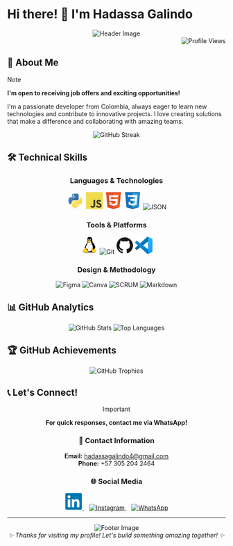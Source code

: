 # Hi there! 👋 I'm Hadassa Galindo

<div align="center">
    <img src="https://i.pinimg.com/1200x/16/60/0b/16600b312c07a7422f5fca0cd3213975.jpg" width="100%" height="300" alt="Header Image">
</div>

<div align="right">
    <img src="https://komarev.com/ghpvc/?username=Hadassa-gal&label=Profile%20Views&color=7fffd4&style=flat" alt="Profile Views" height="25"/>
</div>

## 🚀 About Me

> [!NOTE]  
> **I'm open to receiving job offers and exciting opportunities!**

I'm a passionate developer from Colombia, always eager to learn new technologies and contribute to innovative projects. I love creating solutions that make a difference and collaborating with amazing teams.

<div align="center">
    <img src="https://github-readme-streak-stats.herokuapp.com?user=hadassa-gal&theme=gruvbox&hide_border=true&border_radius=10&date_format=j%20M%5B%20Y%5D&card_width=500" alt="GitHub Streak"/>
</div>

## 🛠️ Technical Skills

<div align="center">

### Languages & Technologies
<p>
    <img src="https://raw.githubusercontent.com/devicons/devicon/master/icons/python/python-original.svg" alt="Python" width="40" height="40"/>
    <img src="https://raw.githubusercontent.com/devicons/devicon/master/icons/javascript/javascript-original.svg" alt="JavaScript" width="40" height="40"/>
    <img src="https://raw.githubusercontent.com/devicons/devicon/master/icons/html5/html5-original.svg" alt="HTML5" width="40" height="40"/>
    <img src="https://raw.githubusercontent.com/devicons/devicon/master/icons/css3/css3-original.svg" alt="CSS3" width="40" height="40"/>
    <img src="https://www.json.org/img/json160.gif" alt="JSON" width="40" height="40"/>
</p>

### Tools & Platforms
<p>
    <img src="https://raw.githubusercontent.com/devicons/devicon/master/icons/linux/linux-original.svg" alt="Linux" width="40" height="40"/>
    <img src="https://www.vectorlogo.zone/logos/git-scm/git-scm-icon.svg" alt="Git" width="40" height="40"/>
    <img src="https://raw.githubusercontent.com/devicons/devicon/master/icons/github/github-original.svg" alt="GitHub" width="40" height="40"/>
    <img src="https://raw.githubusercontent.com/devicons/devicon/master/icons/vscode/vscode-original.svg" alt="VS Code" width="40" height="40"/>
</p>

### Design & Methodology
<p>
    <img src="https://www.vectorlogo.zone/logos/figma/figma-icon.svg" alt="Figma" width="40" height="40"/>
    <img src="https://freelogopng.com/images/all_img/1656733637logo-canva-png.png" alt="Canva" width="40" height="40"/>
    <img src="https://images.credly.com/images/db768524-81d9-435e-96fc-33b517e15616/blob.png" alt="SCRUM" width="40" height="40"/>
    <img src="https://cdn.commonmark.org/uploads/default/original/2X/3/366f3614de6996d79a131fdf9b41ed7d65cfe181.png" alt="Markdown" width="40" height="40"/>
</p>

</div>

## 📊 GitHub Analytics

<div align="center">
    <img src="https://github-readme-stats.vercel.app/api?username=hadassa-gal&show_icons=true&theme=gruvbox&hide_border=true&border_radius=10" alt="GitHub Stats" height="165"/>
    <img src="https://github-readme-stats.vercel.app/api/top-langs?username=hadassa-gal&layout=compact&theme=gruvbox&hide_border=true&border_radius=10" alt="Top Languages" height="165"/>
</div>

## 🏆 GitHub Achievements

<div align="center">
    <img src="https://github-profile-trophy.vercel.app/?username=hadassa-gal&theme=gruvbox&no-frame=true&column=6&margin-w=15&margin-h=15" alt="GitHub Trophies"/>
</div>

## 📞 Let's Connect!

<div align="center">

> [!IMPORTANT]  
> **For quick responses, contact me via WhatsApp!**

### 📱 Contact Information
**Email:** [hadassagalindo4@gmail.com](mailto:hadassagalindo4@gmail.com)  
**Phone:** +57 305 204 2464

### 🌐 Social Media
<a href="https://co.linkedin.com/in/hadassa-galindo-357a25368" target="_blank">
    <img src="https://raw.githubusercontent.com/devicons/devicon/master/icons/linkedin/linkedin-original.svg" alt="LinkedIn" height="40" width="40"/>
</a>
&nbsp;&nbsp;
<a href="https://instagram.com/hadadragon_hada" target="_blank">
    <img src="https://raw.githubusercontent.com/rahuldkjain/github-profile-readme-generator/master/src/images/icons/Social/instagram.svg" alt="Instagram" height="40" width="40"/>
</a>
&nbsp;&nbsp;
<a href="https://wa.me/573052042464" target="_blank">
    <img src="https://raw.githubusercontent.com/rahuldkjain/github-profile-readme-generator/master/src/images/icons/Social/whatsapp.svg" alt="WhatsApp" height="40" width="40"/>
</a>

</div>

---

<div align="center">
    <img src="https://i.pinimg.com/1200x/c7/e8/fd/c7e8fd6ea17d02480d8df1ed8e23d064.jpg" width="100%" height="200" alt="Footer Image">
</div>

<div align="center">
    <i>✨ Thanks for visiting my profile! Let's build something amazing together! ✨</i>
</div>

